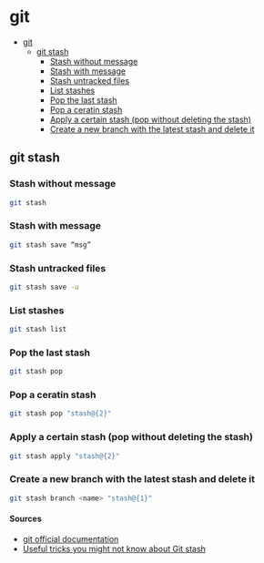 # git

<!-- @import "[TOC]" {cmd="toc" depthFrom=1 depthTo=3 orderedList=false} -->

<!-- code_chunk_output -->

* [git](#git)
	* [git stash](#git-stash)
		* [Stash without message](#stash-without-message)
		* [Stash with message](#stash-with-message)
		* [Stash untracked files](#stash-untracked-files)
		* [List stashes](#list-stashes)
		* [Pop the last stash](#pop-the-last-stash)
		* [Pop a ceratin stash](#pop-a-ceratin-stash)
		* [Apply a certain stash (pop without deleting the stash)](#apply-a-certain-stash-pop-without-deleting-the-stash)
		* [Create a new branch with the latest stash and delete it](#create-a-new-branch-with-the-latest-stash-and-delete-it)

<!-- /code_chunk_output -->

## git stash
### Stash without message
```bash
git stash
```

### Stash with message
```bash
git stash save “msg”
```

### Stash untracked files
```bash
git stash save -u
```
### List stashes
```bash
git stash list
```

### Pop the last stash
```bash
git stash pop
```

### Pop a ceratin stash
```bash
git stash pop "stash@{2}"
```

### Apply a certain stash (pop without deleting the stash)
```bash
git stash apply "stash@{2}"
```

### Create a new branch with the latest stash and delete it
```bash
git stash branch <name> "stash@{1}"
```

#### Sources
* [git official documentation](https://git-scm.com/docs/git-stash)
* [Useful tricks you might not know about Git stash](https://dev.to/srebalaji/useful-tricks-you-might-not-know-about-git-stash-117e)